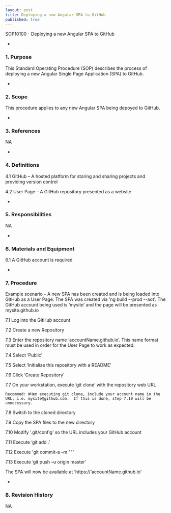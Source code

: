 ```yaml
---
layout: post
title: Deploying a new Angular SPA to GitHub
published: true
---
```


SOP10100 - Deploying a new Angular SPA to GitHub

-
### 1. Purpose

This Standard Operating Procedure (SOP) describes the process of deploying a new Angular Single Page Application (SPA) to GitHub. <br>

-
### 2. Scope

This procedure applies to any new Angular SPA being depoyed to GitHub.

-
### 3. References

NA

-
### 4. Definitions

  4.1 GitHub – A hosted platform for storing and sharing projects and providing version control

  4.2 User Page – A GitHub repository presented as a website
  
-
### 5. Responsibilities

NA

-
### 6. Materials and Equipment

  6.1 A GitHub account is required

-
### 7. Procedure

Example scenario – A new SPA has been created and is being loaded into GitHub as a User Page.  The SPA was created via 'ng build --prod --aot'.  The GitHub account being used is ‘mysite’ and the page will be presented as mysite.github.io

  7.1   Log into the GitHub account

  7.2   Create a new Repository

  7.3   Enter the repository name ‘accountName.github.io’.  This name format must be used in order for the User Page to work as expected.

  7.4	Select ‘Public’

  7.5	Select ‘Initialize this repository with a README’

  7.6	Click ‘Create Repository’

  7.7	On your workstation, execute ‘git clone’ with the repository web URL
  
    Recommed: WHen executing git clone, include your account name in the URL, i.e. mysite@github.com.  If this is done, step 7.10 will be unnecessary.

  7.8	Switch to the cloned directory

  7.9   Copy the SPA files to the new directory

  7.10  Modify '.git/config' so the URL includes your GitHub account

  7.11  Execute ‘git add .’

  7.12  Execute 'git commit-a –m "<Your comments here>"'
  
  7.13  Execute ‘git push –u origin master’

The SPA will now be available at ‘https://‘accountName.github.io’

-
### 8. Revision History

NA
